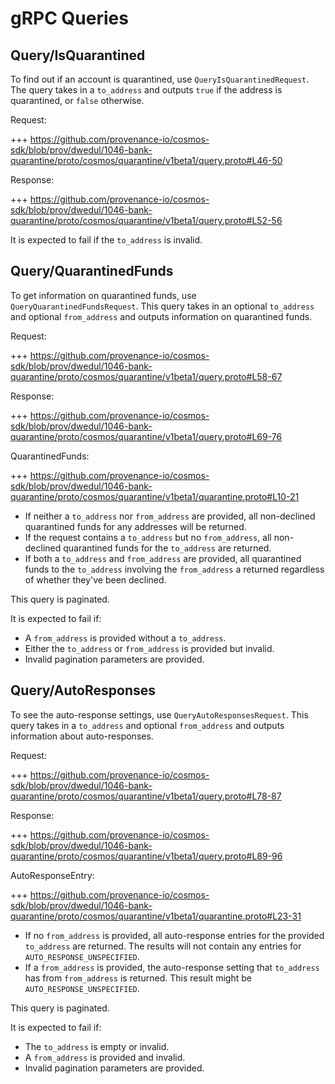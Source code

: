 <!--
order: 5
-->

# gRPC Queries

## Query/IsQuarantined

To find out if an account is quarantined, use `QueryIsQuarantinedRequest`.
The query takes in a `to_address` and outputs `true` if the address is quarantined, or `false` otherwise.

Request:

+++ https://github.com/provenance-io/cosmos-sdk/blob/prov/dwedul/1046-bank-quarantine/proto/cosmos/quarantine/v1beta1/query.proto#L46-50

Response:

+++ https://github.com/provenance-io/cosmos-sdk/blob/prov/dwedul/1046-bank-quarantine/proto/cosmos/quarantine/v1beta1/query.proto#L52-56

It is expected to fail if the `to_address` is invalid.

## Query/QuarantinedFunds

To get information on quarantined funds, use `QueryQuarantinedFundsRequest`.
This query takes in an optional `to_address` and optional `from_address` and outputs information on quarantined funds.

Request:

+++ https://github.com/provenance-io/cosmos-sdk/blob/prov/dwedul/1046-bank-quarantine/proto/cosmos/quarantine/v1beta1/query.proto#L58-67

Response:

+++ https://github.com/provenance-io/cosmos-sdk/blob/prov/dwedul/1046-bank-quarantine/proto/cosmos/quarantine/v1beta1/query.proto#L69-76

QuarantinedFunds:

+++ https://github.com/provenance-io/cosmos-sdk/blob/prov/dwedul/1046-bank-quarantine/proto/cosmos/quarantine/v1beta1/quarantine.proto#L10-21

- If neither a `to_address` nor `from_address` are provided, all non-declined quarantined funds for any addresses will be returned.
- If the request contains a `to_address` but no `from_address`, all non-declined quarantined funds for the `to_address` are returned.
- If both a `to_address` and `from_address` are provided, all quarantined funds to the `to_address` involving the `from_address` a returned regardless of whether they've been declined.

This query is paginated.

It is expected to fail if:
- A `from_address` is provided without a `to_address`.
- Either the `to_address` or `from_address` is provided but invalid.
- Invalid pagination parameters are provided.

## Query/AutoResponses

To see the auto-response settings, use `QueryAutoResponsesRequest`.
This query takes in a `to_address` and optional `from_address` and outputs information about auto-responses.

Request:

+++ https://github.com/provenance-io/cosmos-sdk/blob/prov/dwedul/1046-bank-quarantine/proto/cosmos/quarantine/v1beta1/query.proto#L78-87

Response:

+++ https://github.com/provenance-io/cosmos-sdk/blob/prov/dwedul/1046-bank-quarantine/proto/cosmos/quarantine/v1beta1/query.proto#L89-96

AutoResponseEntry:

+++ https://github.com/provenance-io/cosmos-sdk/blob/prov/dwedul/1046-bank-quarantine/proto/cosmos/quarantine/v1beta1/quarantine.proto#L23-31

- If no `from_address` is provided, all auto-response entries for the provided `to_address` are returned. The results will not contain any entries for `AUTO_RESPONSE_UNSPECIFIED`.
- If a `from_address` is provided, the auto-response setting that `to_address` has from `from_address` is returned. This result might be `AUTO_RESPONSE_UNSPECIFIED`.

This query is paginated.

It is expected to fail if:
- The `to_address` is empty or invalid.
- A `from_address` is provided and invalid.
- Invalid pagination parameters are provided.

